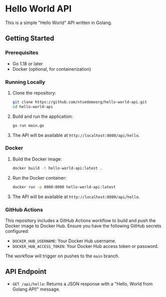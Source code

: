 # Hello World API

This is a simple "Hello World" API written in Golang.

## Getting Started

### Prerequisites

- Go 1.18 or later
- Docker (optional, for containerization)

### Running Locally

1. Clone the repository:

    ```sh
    git clone https://github.com/ntsedemoorg/hello-world-api.git
    cd hello-world-api
    ```

2. Build and run the application:

    ```sh
    go run main.go
    ```

3. The API will be available at `http://localhost:8080/api/hello`.

### Docker

1. Build the Docker image:

    ```sh
    docker build -t hello-world-api:latest .
    ```

2. Run the Docker container:

    ```sh
    docker run -p 8080:8080 hello-world-api:latest
    ```

3. The API will be available at `http://localhost:8080/api/hello`.

### GitHub Actions

This repository includes a GitHub Actions workflow to build and push the Docker image to Docker Hub. Ensure you have the following GitHub secrets configured:

- `DOCKER_HUB_USERNAME`: Your Docker Hub username.
- `DOCKER_HUB_ACCESS_TOKEN`: Your Docker Hub access token or password.

The workflow will trigger on pushes to the `main` branch.

## API Endpoint

- `GET /api/hello`: Returns a JSON response with a "Hello, World from Golang API!" message.